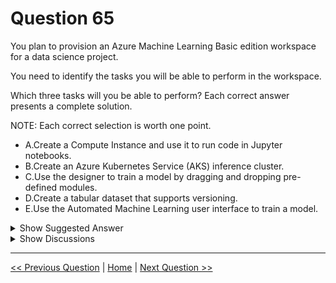 # Question 65

You plan to provision an Azure Machine Learning Basic edition workspace for a data science project.

You need to identify the tasks you will be able to perform in the workspace.

Which three tasks will you be able to perform? Each correct answer presents a complete solution.

NOTE: Each correct selection is worth one point.

* A.Create a Compute Instance and use it to run code in Jupyter notebooks.
* B.Create an Azure Kubernetes Service (AKS) inference cluster.
* C.Use the designer to train a model by dragging and dropping pre-defined modules.
* D.Create a tabular dataset that supports versioning.
* E.Use the Automated Machine Learning user interface to train a model.

<details>
  <summary>Show Suggested Answer</summary>

  <strong>ACE</strong><br>

</details>

<details>
  <summary>Show Discussions</summary>

<blockquote><p><strong>brendal89</strong> <code>(Thu 14 Oct 2021 11:07)</code> - <em>Upvotes: 18</em></p><p>I can confirm that I had this question  on the exam in april 2021</p></blockquote>
<blockquote><p><strong>chaudha4</strong> <code>(Fri 29 Oct 2021 21:09)</code> - <em>Upvotes: 4</em></p><p>Thanks. That makes me a bit nervous. I was ignoring outdated questions like this. There are many more question on Studio(classic) that I have ignore hoping that similar question will get asked for designer instead.</p></blockquote>
<blockquote><p><strong>NullVoider_0</strong> <code>(Wed 12 Jun 2024 10:23)</code> - <em>Upvotes: 12</em></p><p>As of December 2023, you can use 
A) Create a Compute Instance and use it to run code in Jupyter notebooks.
C) Use the designer to train a model by dragging and dropping pre-defined modules.
E) Use the Automated Machine Learning user interface to train a model.

Currently, Create AKS deployment clusters, and Create versioned tabular datasets are not supported in Azure ML studio. If you want to access these services then you will have to go to AKS (Azure Kubernetes Service) for AKS-related stuff.</p></blockquote>
<blockquote><p><strong>sar77</strong> <code>(Fri 25 Jul 2025 21:47)</code> - <em>Upvotes: 1</em></p><p>Correct Answers:

A. Create a Compute Instance and use it to run code in Jupyter notebooks.

B. Create an Azure Kubernetes Service (AKS) inference cluster.

D. Create a tabular dataset that supports versioning.</p></blockquote>
<blockquote><p><strong>f82411e</strong> <code>(Thu 15 May 2025 01:26)</code> - <em>Upvotes: 1</em></p><p>ADE es mas facil automl que el diseñador</p></blockquote>
<blockquote><p><strong>Sam2213</strong> <code>(Fri 14 Mar 2025 06:07)</code> - <em>Upvotes: 1</em></p><p>Can Anyone please confirm correct ans based on latest update ?</p></blockquote>
<blockquote><p><strong>Edriv</strong> <code>(Sat 15 Jul 2023 14:54)</code> - <em>Upvotes: 2</em></p><p>I am Agree</p></blockquote>
<blockquote><p><strong>phydev</strong> <code>(Sat 20 Jan 2024 09:08)</code> - <em>Upvotes: 9</em></p><p>Hi, Agree!</p></blockquote>
<blockquote><p><strong>ning</strong> <code>(Fri 11 Nov 2022 12:48)</code> - <em>Upvotes: 5</em></p><p>No idea, just set up an Azure Machine Learning Studio, all are available, also, I have never seem anything version selection there</p></blockquote>
<blockquote><p><strong>Saurabhjain507</strong> <code>(Sun 27 Nov 2022 07:02)</code> - <em>Upvotes: 1</em></p><p>Yes, this comment is correct. There is also data versioning available when you create datasets.</p></blockquote>
<blockquote><p><strong>azayra</strong> <code>(Thu 28 Apr 2022 18:56)</code> - <em>Upvotes: 1</em></p><p>all are correct
because now its just basic</p></blockquote>
<blockquote><p><strong>ljljljlj</strong> <code>(Tue 11 Jan 2022 14:49)</code> - <em>Upvotes: 5</em></p><p>On exam 2021/7/10</p></blockquote>
<blockquote><p><strong>chaudha4</strong> <code>(Wed 20 Oct 2021 21:56)</code> - <em>Upvotes: 10</em></p><p>This seems like an outdated question (as of April 2021). There is no mention of any basic or enterprise options. There is only one and based on what I see, you can do everything listed in the question.</p></blockquote>
<blockquote><p><strong>ACSC</strong> <code>(Thu 23 Sep 2021 17:33)</code> - <em>Upvotes: 8</em></p><p>Beginning December 21st, all Enterprise Edition workspaces will be automatically set to Basic Edition, which has the same capabilities. No downtime will occur during this process. On January 1, 2021, Enterprise Edition will be formally retired.
https://docs.microsoft.com/en-us/azure/machine-learning/concept-workspace#what-happened-to-enterprise-edition</p></blockquote>
<blockquote><p><strong>vippi66</strong> <code>(Fri 13 Aug 2021 00:22)</code> - <em>Upvotes: 2</em></p><p>I don&#x27;t think they have a premium offering now.</p></blockquote>

</details>

---

[<< Previous Question](question_64.md) | [Home](/index.md) | [Next Question >>](question_66.md)
